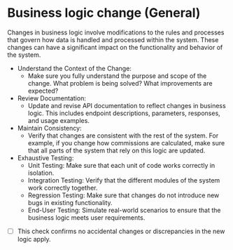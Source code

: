 # Business logic change (General)

Changes in business logic involve modifications to the rules and processes that govern how data is handled and processed within the system. These changes can have a significant impact on the functionality and behavior of the system.

- Understand the Context of the Change:
    - Make sure you fully understand the purpose and scope of the change. What problem is being solved? What improvements are expected?
- Review Documentation:
    - Update and revise API documentation to reflect changes in business logic. This includes endpoint descriptions, parameters, responses, and usage examples.
- Maintain Consistency:
    - Verify that changes are consistent with the rest of the system. For example, if you change how commissions are calculated, make sure that all parts of the system that rely on this logic are updated.
- Exhaustive Testing:
    - Unit Testing: Make sure that each unit of code works correctly in isolation.
    - Integration Testing: Verify that the different modules of the system work correctly together.
    - Regression Testing: Make sure that changes do not introduce new bugs in existing functionality.
    - End-User Testing: Simulate real-world scenarios to ensure that the business logic meets user requirements.

- [ ] This check confirms no accidental changes or discrepancies in the new logic apply.